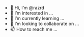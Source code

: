 - 👋 Hi, I’m @razrd
- 👀 I’m interested in ...
- 🌱 I’m currently learning ...
- 💞️ I’m looking to collaborate on ...
- 📫 How to reach me ...

<!---
razrd/razrd is a ✨ special ✨ repository because its `README.md` (this file) appears on your GitHub profile.
You can click the Preview link to take a look at your changes.
--->
